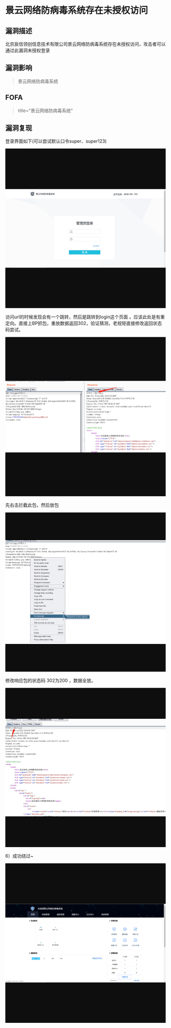 # 景云网络防病毒系统存在未授权访问

## 漏洞描述

北京辰信领创信息技术有限公司景云网络防病毒系统存在未授权访问，攻击者可以通过此漏洞未授权登录

## 漏洞影响

> 景云网络防病毒系统

## FOFA

> title="景云网络防病毒系统"

## 漏洞复现

登录界面如下(可以尝试默认口令super、super123)

![1](resource/景云网络防病毒系统存在未授权访问/1.jpg)

访问url的时候发现会有一个跳转，然后是跳转到login这个页面 。应该此处是有重定向。直接上BP抓包，重放数据返回302，验证猜测，老规矩直接修改返回状态码尝试。

![2](resource/景云网络防病毒系统存在未授权访问/2.jpg)

先右击拦截此包，然后放包

![3](resource/景云网络防病毒系统存在未授权访问/3.jpg)

修改响应包的状态码 302为200 ，数据全放。

![4](resource/景云网络防病毒系统存在未授权访问/4.jpg)

6）成功绕过~

![5](resource/景云网络防病毒系统存在未授权访问/5.jpg)